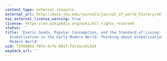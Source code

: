 ```yaml
---
content_type: external-resource
external_url: http://muse.jhu.edu/journals/journal_of_world_history/v018/18.4mccants.html
has_external_license_warning: true
license: https://en.wikipedia.org/wiki/All_rights_reserved
status: ''
title: 'Exotic Goods, Popular Consumption, and the Standard of Living: Thinking about
  Globalization in the Early Modern World: Thinking about Globalization in the Early
  Modern World'
uid: f3f66bb2-f07e-4cfe-881f-f3c3acc6c524
wayback_url: ''
---
```

